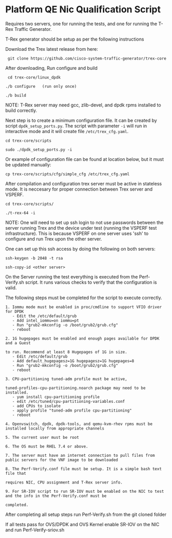 # Platform QE Nic Qualification Script

Requires two servers, one for running the tests, and one for running the T-Rex
Traffic Generator.

T-Rex generator should be setup as per the following instructions

Download the Trex latest release from here:

     git clone https://github.com/cisco-system-traffic-generator/trex-core

After downloading, Run configure and build

     cd trex-core/linux_dpdk

    ./b configure   (run only once)

    ./b build

NOTE: T-Rex server may need gcc, zlib-devel, and dpdk rpms installed to build correctly.

Next step is to create a minimum configuration file. It can be created by script ``dpdk_setup_ports.py``.
The script with parameter ``-i`` will run in interactive mode and it will create file ``/etc/trex_cfg.yaml``.

    cd trex-core/scripts

    sudo ./dpdk_setup_ports.py -i

Or example of configuration file can be found at location below, but it must be updated manually:

    cp trex-core/scripts/cfg/simple_cfg /etc/trex_cfg.yaml

After compilation and configuration trex server must be active in stateless mode. It is neccesary for proper connection
between Trex server and VSPERF.

    cd trex-core/scripts/

    ./t-rex-64 -i

NOTE: One will need to set up ssh login to not use passwords between the server
running Trex and the device under test (running the VSPERF test
infrastructure). This is because VSPERF on one server uses 'ssh' to
configure and run Trex upon the other server.

One can set up this ssh access by doing the following on both servers:

    ssh-keygen -b 2048 -t rsa

    ssh-copy-id <other server>

On the Server running the test everything is executed from the Perf-Verify.sh
script. It runs various checks to verify that the configuration is valid.

The following steps must be completed for the script to execute correctly.

    1. Iommu mode must be enabled in proc/cmdline to support VFIO driver for DPDK
       - Edit the /etc/default/grub
       - Add intel_iommu=on iommu=pt
       - Run "grub2-mkconfig -o /boot/grub2/grub.cfg"
       - reboot

    2. 1G hugepages must be enabled and enough pages available for DPDK and a Guest

    to run. Recommend at least 8 Hugepages of 1G in size.
       - Edit /etc/default/grub
       - Add default_hugepagesz=1G hugepagesz=1G hugepages=8
       - Run "grub2-mkconfig -o /boot/grub2/grub.cfg"
       - reboot

    3. CPU-partitioning tuned-adm profile must be active,

    tuned-profiles-cpu-partitioning.noarch package may need to be installed.
       - yum install cpu-partitioning profile
       - edit /etc/tuned/cpu-partitioning-variables.conf
       - add CPUs to isolate
       - apply profile "tuned-adm profile cpu-partitioning"
       - reboot

    4. Openvswitch, dpdk, dpdk-tools, and qemu-kvm-rhev rpms must be installed locally from appropriate channels

    5. The current user must be root

    6. The OS must be RHEL 7.4 or above.

    7. The server must have an internet connection to pull files from public servers for the VNF image to be downloaded

    8. The Perf-Verify.conf file must be setup. It is a simple bash text file that

    requires NIC, CPU assignment and T-Rex server info.

    9. For SR-IOV script to run SR-IOV must be enabled on the NIC to test and the info in the Perf-Verify.conf must be

    completed.

After completing all setup steps run Perf-Verify.sh from the git cloned folder

If all tests pass for OVS/DPDK and OVS Kernel enable SR-IOV on the NIC and run Perf-Verify-sriov.sh

